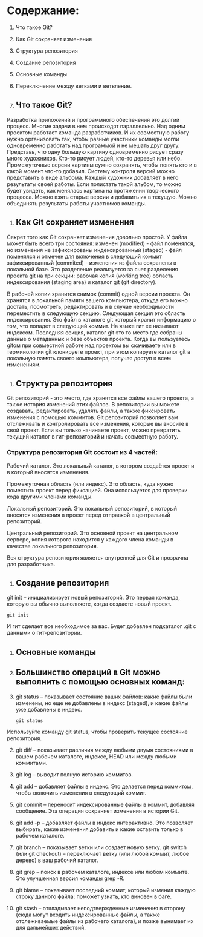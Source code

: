 # Содержание: #

1. Что такое Git?
1. Как Git сохраняет изменения
1. Структура репозитория
1. Создание репозитория
1. Основные команды
1. Переключение между ветками и ветвление.


   
1. ## Что такое Git? ##
Разработка приложений и программного обеспечения это долгий процесс. Многие задачи в нем происходят параллельно. Над одним проектом  работает команда разработчиков. И их совместную работу нужно  организовать  так, чтобы разные участники команды могли одновременно работать над программой и не мешать друг другу. 
Представь, что одну большую картину одновременно рисует сразу много художников. Кто-то рисует людей, кто-то деревья или небо. Промежуточные версии картины еужно сохранять,   чтобы понять кто и в какой момент что-то добавил.
Систему контроля версий можно представить в виде альбома. Каждый художник добавляет в него результаты своей работы. Если полистать такой альбом, то можно будет  увидеть, как менялась картина на протяжении творческого процесса. Можно взять старые версии и добавить их в текущую. Можно объединять результаты работы участников команды.

1. ## Как Git сохраняет изменения ##

Секрет того как  Git сохраняет изменения  довольно простой. 
У файла может быть всего три состояния:
изменен (modified) - файл поменялся, но изменения не зафиксированы
индексированный (staged) - файл поменялся и отмечен для включения в следующий коммит
зафиксированный (commited) - изменения из файла сохранены в локальной базе.
Это разделение реализуется за счет разделения проекта git на три секции: 
рабочая копия (working tree)
область индексирования (staging area) и каталог
git (git directory).

В рабочей копии хранится снимок (commit) одной версии проекта. Он хранятся в локальной памяти вашего компьютера, откуда его можно достать, посмотреть, редактировать и в случае необходимости переместить в следующую секцию.
Следующая секция это область индексирования. Это файл в каталоге git который хранит информацию о том, что попадет в следующий коммит. На языке гит ее называют индексом.
Последняя секция, каталог git это то место где собраны данные о метаданных и базе объектов проекта. Когда вы пользуетесь gitом при совместной работе над проектом вы скачиваете или в терминологии git клонируете проект, при этом копируете каталог git в локальную память своего компьютера, получая доступ к всем изменениям.


1. ## Структура репозитория ##
Git репозиторий - это место, где хранятся все файлы вашего проекта, а также история изменений этих файлов.
В репозитории вы можете создавать, редактировать, удалять файлы, а также фиксировать изменения с помощью коммитов. Git репозиторий позволяет вам отслеживать и контролировать все изменения, которые вы вносите в свой проект. Если вы только начинаете проект, можно превратить текущий каталог в гит-репозиторий и начать совместную работу. 

### Структура репозитория Git состоит из 4 частей: ###

Рабочий каталог. Это локальный каталог, в котором создаётся проект и в который вносятся изменения.

Промежуточная область (или индекс). Это область, куда нужно поместить проект перед фиксацией. Она используется для проверки кода другими членами команды.

Локальный репозиторий. Это локальный репозиторий, в который вносятся изменения в проект перед отправкой в центральный репозиторий.

Центральный репозиторий. Это основной проект на центральном сервере, копия которого находится у каждого члена команды в качестве локального репозитория.

Вся структура репозитория является внутренней для Git и прозрачна для разработчика.

 1. ## Создание репозитория ##
git init – инициализирует новый репозиторий. Это первая команда, которую вы обычно выполняете, когда создаете новый проект.
   
   ```
   git init
   ```
 И гит сделает все необходимое за вас. Будет добавлен подкаталог .git с данными о гит-репозитории.

1. ## Основные команды ##

1. ## Большинство операций в Git можно выполнить с помощью основных команд: ##

1. git status – показывает состояние ваших файлов: какие файлы были изменены, но еще не добавлены в индекс (staged), и какие файлы уже добавлены в индекс.
   ```
   git status
   ```
Используйте команду git status, чтобы проверить текущее состояние репозитория.

2. git diff – показывает различия между любыми двумя состояниями в вашем рабочем каталоге, индексе, HEAD или между любыми коммитами.
   
3. git log – выводит полную историю коммитов.
4. git add – добавляет файлы в индекс. Это делается перед коммитом, чтобы включить изменения в следующий коммит.
5. git commit – переносит индексированные файлы в коммит, добавляя сообщение. Эта операция сохраняет изменения в истории Git.
6. git add -p – добавляет файлы в индекс интерактивно. Это позволяет выбирать, какие изменения добавить и какие оставить только в рабочем каталоге.
7. git branch – показывает ветки или создает новую ветку.
git switch (или git checkout) – переключает ветку (или любой коммит, любое дерево) в ваш рабочий каталог.
1. git grep – поиск в рабочем каталоге, индексе или любом коммите. Это улучшенная версия команды grep -R.
2. git blame – показывает последний коммит, который изменил каждую строку данного файла: поможет узнать, кто виновен в баге.
3. git stash – откладывает неподтвержденные изменения в сторону (сюда могут входить индексированные файлы, а также отслеживаемые файлы из рабочего каталога), и позже вынимает их для дальнейших действий.

